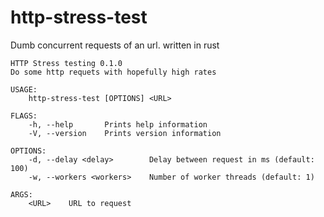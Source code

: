 http-stress-test
================

Dumb concurrent requests of an url. written in rust

    HTTP Stress testing 0.1.0
    Do some http requets with hopefully high rates

    USAGE:
        http-stress-test [OPTIONS] <URL>

    FLAGS:
        -h, --help       Prints help information
        -V, --version    Prints version information

    OPTIONS:
        -d, --delay <delay>        Delay between request in ms (default: 100)
        -w, --workers <workers>    Number of worker threads (default: 1)

    ARGS:
        <URL>    URL to request


